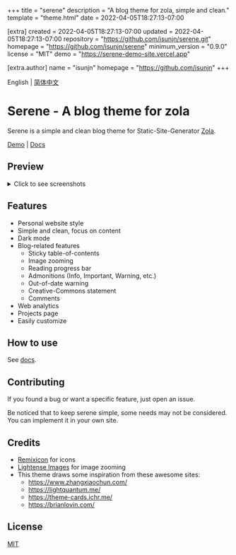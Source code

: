 
+++
title = "serene"
description = "A blog theme for zola, simple and clean."
template = "theme.html"
date = 2022-04-05T18:27:13-07:00

[extra]
created = 2022-04-05T18:27:13-07:00
updated = 2022-04-05T18:27:13-07:00
repository = "https://github.com/isunjn/serene.git"
homepage = "https://github.com/isunjn/serene"
minimum_version = "0.9.0"
license = "MIT"
demo = "https://serene-demo-site.vercel.app"

[extra.author]
name = "isunjn"
homepage = "https://github.com/isunjn"
+++        

English | [简体中文](https://github.com/isunjn/serene/blob/main/README-cn.md)

# Serene - A blog theme for zola

Serene is a simple and clean blog theme for Static-Site-Generator [Zola](https://www.getzola.org/).

[Demo](https://serene-demo-site.vercel.app) | [Docs](https://github.com/isunjn/serene/wiki)

## Preview

<details>
  <summary>Click to see screenshots</summary>
  
  ![](https://github.com/isunjn/serene/blob/main/screenshots/1.png?raw=true)
  ![](https://github.com/isunjn/serene/blob/main/screenshots/2.png?raw=true)
  ![](https://github.com/isunjn/serene/blob/main/screenshots/3.png?raw=true)
  ![](https://github.com/isunjn/serene/blob/main/screenshots/4.png?raw=true)
  ![](https://github.com/isunjn/serene/blob/main/screenshots/5.png?raw=true)
  ![](https://github.com/isunjn/serene/blob/main/screenshots/6.png?raw=true)
  ![](https://github.com/isunjn/serene/blob/main/screenshots/7.png?raw=true)
</details>

## Features

- Personal website style
- Simple and clean, focus on content
- Dark mode
- Blog-related features
    - Sticky table-of-contents
    - Image zooming
    - Reading progress bar
    - Admonitions (Info, Important, Warning, etc.)
    - Out-of-date warning
    - Creative-Commons statement
    - Comments
- Web analytics
- Projects page
- Easily customize

## How to use

See [docs](https://github.com/isunjn/serene/wiki).

## Contributing

If you found a bug or want a specific feature, just open an issue.

Be noticed that to keep serene simple, some needs may not be considered. You can implement it in your own site.

## Credits

- [Remixicon](https://remixicon.com/) for icons
- [Lightense Images](https://github.com/sparanoid/lightense-images) for image zooming
- This theme draws some inspiration from these awesome sites:
    - <https://www.zhangxiaochun.com/>
    - <https://lightquantum.me/>
    - <https://theme-cards.ichr.me/>
    - <https://brianlovin.com/>

## License

[MIT](https://github.com/isunjn/serene/blob/main/LICENSE)

        